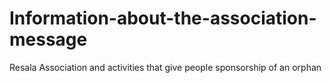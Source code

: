 # Information-about-the-association-message
Resala Association and activities that give people sponsorship of an orphan 
